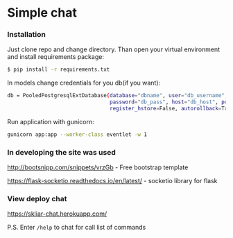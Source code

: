 # Simple chat
### Installation

Just clone repo and change directory. Than open your virtual environment and install requirements package:
```sh
$ pip install -r requirements.txt
```
In models change credentials for you db(if you want):
```sh
db = PooledPostgresqlExtDatabase(database="dbname", user="db_username",
                                 password="db_pass", host="db_host", port=5432,
                                 register_hstore=False, autorollback=True)
```
Run application with gunicorn:
```sh
gunicorn app:app --worker-class eventlet -w 1
```

### In developing the site was used
http://bootsnipp.com/snippets/vrzGb - Free bootstrap template

https://flask-socketio.readthedocs.io/en/latest/ - socketio library for flask

### View deploy chat
https://skliar-chat.herokuapp.com/

P.S.
Enter ``` /help ```  to chat for call list of commands
